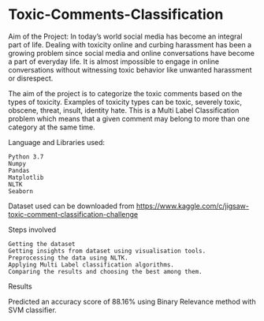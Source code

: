# Toxic-Comments-Classification
Aim of the Project:
In today’s world social media has become an integral part of life.
Dealing with toxicity online and curbing harassment has been a growing problem since social media and online conversations have become a part of everyday life. It is almost impossible to engage in online conversations without witnessing toxic behavior like unwanted harassment or disrespect. 

The aim of the project is to categorize the toxic comments based on the types of toxicity. Examples of toxicity types can be toxic, severely toxic, obscene, threat, insult, identity hate. This is a Multi Label Classification problem which means that a given comment may belong to more than one category at the same time.

Language and Libraries used:


    Python 3.7
    Numpy
    Pandas
    Matplotlib
    NLTK
    Seaborn


Dataset used can be downloaded from https://www.kaggle.com/c/jigsaw-toxic-comment-classification-challenge

Steps involved

    Getting the dataset
    Getting insights from dataset using visualisation tools.
    Preprocessing the data using NLTK.
    Applying Multi Label classification algorithms.
    Comparing the results and choosing the best among them.

Results

Predicted an accuracy score of 88.16% using Binary Relevance method with SVM classifier.
